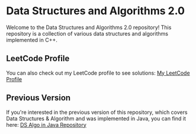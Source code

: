# Data Structures and Algorithms 2.0

Welcome to the Data Structures and Algorithms 2.0 repository! This repository is a collection of various data structures and algorithms implemented in C++. 

## LeetCode Profile

You can also check out my LeetCode profile to see solutions: [My LeetCode Profile](https://leetcode.com/sanyam40/)

## Previous Version

If you're interested in the previous version of this repository, which covers Data Structures & Algorithm and was implemented in Java, you can find it here: [DS Algo in Java Repository](https://github.com/sanyam40/Data-Structures-Algo)

